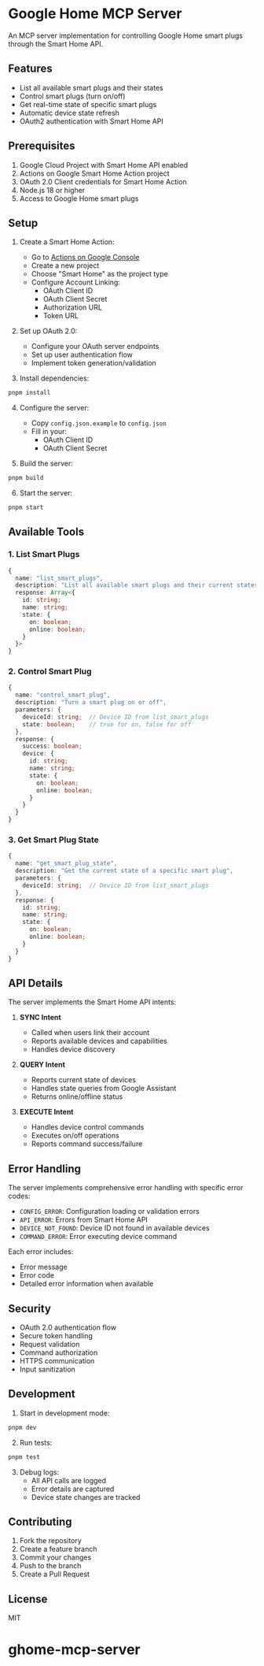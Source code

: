 # Google Home MCP Server

An MCP server implementation for controlling Google Home smart plugs through the Smart Home API.

## Features

- List all available smart plugs and their states
- Control smart plugs (turn on/off)
- Get real-time state of specific smart plugs
- Automatic device state refresh
- OAuth2 authentication with Smart Home API

## Prerequisites

1. Google Cloud Project with Smart Home API enabled
2. Actions on Google Smart Home Action project
3. OAuth 2.0 Client credentials for Smart Home Action
4. Node.js 18 or higher
5. Access to Google Home smart plugs

## Setup

1. Create a Smart Home Action:
   - Go to [Actions on Google Console](https://console.actions.google.com)
   - Create a new project
   - Choose "Smart Home" as the project type
   - Configure Account Linking:
     - OAuth Client ID
     - OAuth Client Secret
     - Authorization URL
     - Token URL

2. Set up OAuth 2.0:
   - Configure your OAuth server endpoints
   - Set up user authentication flow
   - Implement token generation/validation

3. Install dependencies:
```bash
pnpm install
```

4. Configure the server:
   - Copy `config.json.example` to `config.json`
   - Fill in your:
     - OAuth Client ID
     - OAuth Client Secret

5. Build the server:
```bash
pnpm build
```

6. Start the server:
```bash
pnpm start
```

## Available Tools

### 1. List Smart Plugs
```typescript
{
  name: "list_smart_plugs",
  description: "List all available smart plugs and their current states",
  response: Array<{
    id: string;
    name: string;
    state: {
      on: boolean;
      online: boolean;
    }
  }>
}
```

### 2. Control Smart Plug
```typescript
{
  name: "control_smart_plug",
  description: "Turn a smart plug on or off",
  parameters: {
    deviceId: string;  // Device ID from list_smart_plugs
    state: boolean;    // true for on, false for off
  },
  response: {
    success: boolean;
    device: {
      id: string;
      name: string;
      state: {
        on: boolean;
        online: boolean;
      }
    }
  }
}
```

### 3. Get Smart Plug State
```typescript
{
  name: "get_smart_plug_state",
  description: "Get the current state of a specific smart plug",
  parameters: {
    deviceId: string;  // Device ID from list_smart_plugs
  },
  response: {
    id: string;
    name: string;
    state: {
      on: boolean;
      online: boolean;
    }
  }
}
```

## API Details

The server implements the Smart Home API intents:

1. **SYNC Intent**
   - Called when users link their account
   - Reports available devices and capabilities
   - Handles device discovery

2. **QUERY Intent**
   - Reports current state of devices
   - Handles state queries from Google Assistant
   - Returns online/offline status

3. **EXECUTE Intent**
   - Handles device control commands
   - Executes on/off operations
   - Reports command success/failure

## Error Handling

The server implements comprehensive error handling with specific error codes:

- `CONFIG_ERROR`: Configuration loading or validation errors
- `API_ERROR`: Errors from Smart Home API
- `DEVICE_NOT_FOUND`: Device ID not found in available devices
- `COMMAND_ERROR`: Error executing device command

Each error includes:
- Error message
- Error code
- Detailed error information when available

## Security

- OAuth 2.0 authentication flow
- Secure token handling
- Request validation
- Command authorization
- HTTPS communication
- Input sanitization

## Development

1. Start in development mode:
```bash
pnpm dev
```

2. Run tests:
```bash
pnpm test
```

3. Debug logs:
   - All API calls are logged
   - Error details are captured
   - Device state changes are tracked

## Contributing

1. Fork the repository
2. Create a feature branch
3. Commit your changes
4. Push to the branch
5. Create a Pull Request

## License

MIT
# ghome-mcp-server
